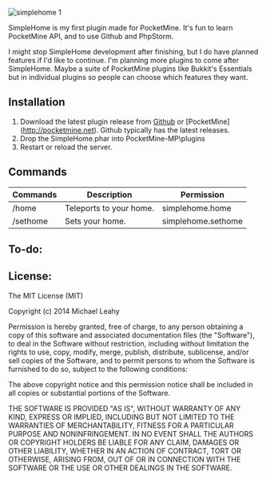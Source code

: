 ![simplehome 1](https://cloud.githubusercontent.com/assets/4838038/3347966/fe9506e8-f907-11e3-9ca7-47def78558fd.png)

SimpleHome is my first plugin made for PocketMine. It's fun to learn PocketMine API, and to use Github and PhpStorm.

I might stop SimpleHome development after finishing, but I do have planned features if I'd like to continue. I'm planning more plugins to come after SimpleHome. Maybe a suite of PocketMine plugins like Bukkit's Essentials but in individual plugins so people can choose which features they want.


## Installation
1. Download the latest plugin release from [Github](https://github.com/dutok/SimpleHome/releases) or [PocketMine] (http://pocketmine.net). Github typically has the latest releases.
2. Drop the SimpleHome.phar into PocketMine-MP\plugins
3. Restart or reload the server.

## Commands
Commands | Description | Permission
---------|-------------|-----------
/home | Teleports to your home. | simplehome.home
/sethome | Sets your home. | simplehome.sethome

## To-do:




## License:
The MIT License (MIT)

Copyright (c) 2014 Michael Leahy

Permission is hereby granted, free of charge, to any person obtaining a copy
of this software and associated documentation files (the "Software"), to deal
in the Software without restriction, including without limitation the rights
to use, copy, modify, merge, publish, distribute, sublicense, and/or sell
copies of the Software, and to permit persons to whom the Software is
furnished to do so, subject to the following conditions:

The above copyright notice and this permission notice shall be included in all
copies or substantial portions of the Software.

THE SOFTWARE IS PROVIDED "AS IS", WITHOUT WARRANTY OF ANY KIND, EXPRESS OR
IMPLIED, INCLUDING BUT NOT LIMITED TO THE WARRANTIES OF MERCHANTABILITY,
FITNESS FOR A PARTICULAR PURPOSE AND NONINFRINGEMENT. IN NO EVENT SHALL THE
AUTHORS OR COPYRIGHT HOLDERS BE LIABLE FOR ANY CLAIM, DAMAGES OR OTHER
LIABILITY, WHETHER IN AN ACTION OF CONTRACT, TORT OR OTHERWISE, ARISING FROM,
OUT OF OR IN CONNECTION WITH THE SOFTWARE OR THE USE OR OTHER DEALINGS IN THE
SOFTWARE.
